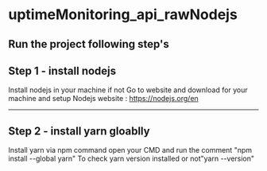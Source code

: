 # uptimeMonitoring_api_rawNodejs
Run the project following step's
--------------------------------
Step 1 - install nodejs
--------------------------------
Install nodejs in your machine if not 
Go to website and download for your machine and setup
Nodejs website : https://nodejs.org/en 

--------------------------------
Step 2 - install yarn gloablly
--------------------------------
Install yarn via npm command
open your CMD and run the comment "npm install --global yarn"
To check yarn version installed or not"yarn --version"



